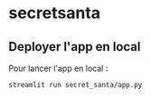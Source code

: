 # secretsanta

## Deployer l'app en local

Pour lancer l'app en local : 
````
streamlit run secret_santa/app.py
``````